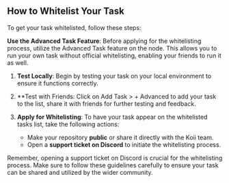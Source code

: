 ## How to Whitelist Your Task
To get your task whitelisted, follow these steps:

**Use the Advanced Task Feature**: Before applying for the whitelisting process, utilize the Advanced Task feature on the node. This allows you to run your own task without official whitelisting, enabling your friends to run it as well.

1. **Test Locally**: Begin by testing your task on your local environment to ensure it functions correctly. 

2. **Test with Friends: Click on Add Task > + Advanced to add your task to the list, share it with friends for further testing and feedback. 

3. **Apply for Whitelisting**: To have your task appear on the whitelisted tasks list, take the following actions:
    - Make your repository **public** or share it directly with the Koii team.
    - Open a **support ticket on Discord** to initiate the whitelisting process. 


Remember, opening a support ticket on Discord is crucial for the whitelisting process. Make sure to follow these guidelines carefully to ensure your task can be shared and utilized by the wider community. 

